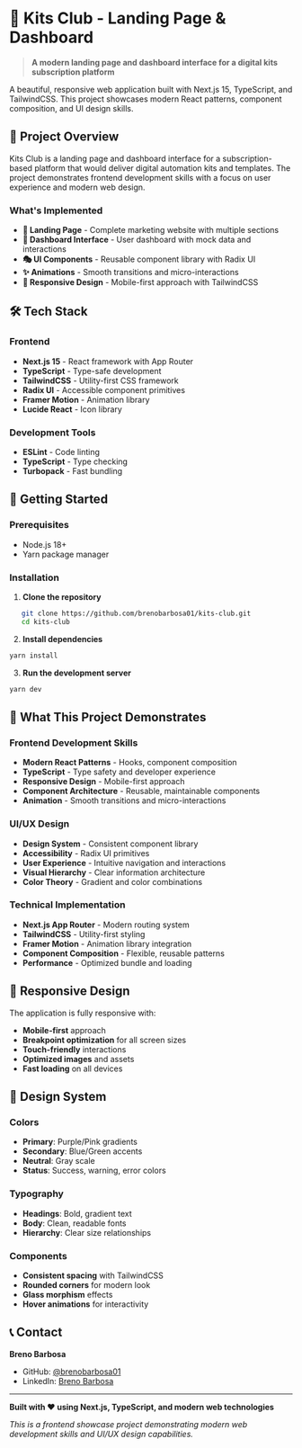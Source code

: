 # 🚀 Kits Club - Landing Page & Dashboard

> **A modern landing page and dashboard interface for a digital kits subscription platform**

A beautiful, responsive web application built with Next.js 15, TypeScript, and TailwindCSS. This project showcases modern React patterns, component composition, and UI design skills.

## 🎯 Project Overview

Kits Club is a landing page and dashboard interface for a subscription-based platform that would deliver digital automation kits and templates. The project demonstrates frontend development skills with a focus on user experience and modern web design.

### What's Implemented

- **🎨 Landing Page** - Complete marketing website with multiple sections
- **📱 Dashboard Interface** - User dashboard with mock data and interactions
- **🎭 UI Components** - Reusable component library with Radix UI
- **✨ Animations** - Smooth transitions and micro-interactions
- **📱 Responsive Design** - Mobile-first approach with TailwindCSS

## 🛠️ Tech Stack

### Frontend
- **Next.js 15** - React framework with App Router
- **TypeScript** - Type-safe development
- **TailwindCSS** - Utility-first CSS framework
- **Radix UI** - Accessible component primitives
- **Framer Motion** - Animation library
- **Lucide React** - Icon library

### Development Tools
- **ESLint** - Code linting
- **TypeScript** - Type checking
- **Turbopack** - Fast bundling

## 🚀 Getting Started

### Prerequisites

- Node.js 18+
- Yarn package manager

### Installation

1. **Clone the repository**
```bash
   git clone https://github.com/brenobarbosa01/kits-club.git
   cd kits-club
```

2. **Install dependencies**
```bash
yarn install
```

3. **Run the development server**
```bash
yarn dev
```

## 🎯 What This Project Demonstrates

### Frontend Development Skills
- **Modern React Patterns** - Hooks, component composition
- **TypeScript** - Type safety and developer experience
- **Responsive Design** - Mobile-first approach
- **Component Architecture** - Reusable, maintainable components
- **Animation** - Smooth transitions and micro-interactions

### UI/UX Design
- **Design System** - Consistent component library
- **Accessibility** - Radix UI primitives
- **User Experience** - Intuitive navigation and interactions
- **Visual Hierarchy** - Clear information architecture
- **Color Theory** - Gradient and color combinations

### Technical Implementation
- **Next.js App Router** - Modern routing system
- **TailwindCSS** - Utility-first styling
- **Framer Motion** - Animation library integration
- **Component Composition** - Flexible, reusable patterns
- **Performance** - Optimized bundle and loading

## 📱 Responsive Design

The application is fully responsive with:
- **Mobile-first** approach
- **Breakpoint optimization** for all screen sizes
- **Touch-friendly** interactions
- **Optimized images** and assets
- **Fast loading** on all devices

## 🎨 Design System

### Colors
- **Primary**: Purple/Pink gradients
- **Secondary**: Blue/Green accents
- **Neutral**: Gray scale
- **Status**: Success, warning, error colors

### Typography
- **Headings**: Bold, gradient text
- **Body**: Clean, readable fonts
- **Hierarchy**: Clear size relationships

### Components
- **Consistent spacing** with TailwindCSS
- **Rounded corners** for modern look
- **Glass morphism** effects
- **Hover animations** for interactivity

## 📞 Contact

**Breno Barbosa**
- GitHub: [@brenobarbosa01](https://github.com/brenobarbosa01)
- LinkedIn: [Breno Barbosa](https://linkedin.com/in/brenobarbosa)

---

**Built with ❤️ using Next.js, TypeScript, and modern web technologies**

*This is a frontend showcase project demonstrating modern web development skills and UI/UX design capabilities.*
